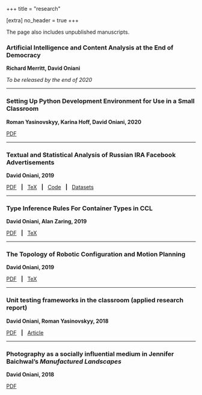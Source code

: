 +++
title = "research"

[extra]
no_header = true
+++

The page also includes unpublished manuscripts.

### Artificial Intelligence and Content Analysis at the End of Democracy<br>

**Richard Merritt, David Oniani**

_To be released by the end of 2020_

---

### Setting Up Python Development Environment for Use in a Small Classroom

**Roman Yasinovskyy, Karina Hoff, David Oniani, 2020**

[PDF](mics2020_paper.pdf)

---

### Textual and Statistical Analysis of Russian IRA Facebook Advertisements

**David Oniani, 2019**

[PDF](ira-analysis.pdf)
&nbsp; **|** &nbsp;
[TeX](https://github.com/oniani/ira-analysis/tree/master/paper)
&nbsp; **|** &nbsp;
[Code](https://github.com/oniani/ira-analysis)
&nbsp; **|** &nbsp;
[Datasets](https://www.davidoniani.com/datasets#russian-internet-research-agency-ira-facebook-advertisements-datasets)

---

### Type Inference Rules For Container Types in CCL

**David Oniani, Alan Zaring, 2019**

[PDF](ccl-rules.pdf)
&nbsp; **|** &nbsp;
[TeX](https://github.com/oniani/ccl-container-types/tree/master/paper)

---

### The Topology of Robotic Configuration and Motion Planning

**David Oniani, 2019**

[PDF](agv-paper.pdf)
&nbsp; **|** &nbsp;
[TeX](https://github.com/oniani/ugmath/tree/master/Topology/agv-paper)

---

### Unit testing frameworks in the classroom (applied research report)

**David Oniani, Roman Yasinovskyy, 2018**

[PDF](summer_2018_research_report.pdf)
&nbsp; **|** &nbsp;
[Article](https://www.luther.edu/headlines/?story_id=819818)

---

### Photography as a socially influential medium in Jennifer Baichwal’s _Manufactured Landscapes_

**David Oniani, 2018**

[PDF](baichwal_manufactured_landscapes.pdf)
